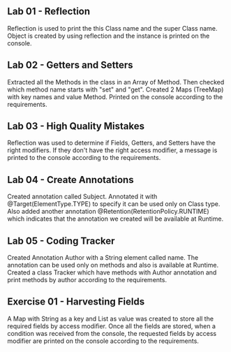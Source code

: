 Lab 01 - Reflection
-

Reflection is used to print the this Class name and the super Class name. Object is created by using reflection and the 
instance is printed on the console.

Lab 02 - Getters and Setters
-

Extracted all the Methods in the class in an Array of Method. Then checked which method name starts with "set" and "get". 
Created 2 Maps (TreeMap) with key names and value Method. Printed on the console according to the requirements. 

Lab 03 - High Quality Mistakes
-

Reflection was used to determine if Fields, Getters, and Setters have the right modifiers. If they don't 
have the right access modifier, a message is printed to the console according to the requirements. 

Lab 04 - Create Annotations
-

Created annotation called Subject. Annotated it with @Target(ElementType.TYPE) to specify it can be used only on Class type. 
Also added another annotation @Retention(RetentionPolicy.RUNTIME) which indicates that the annotation we created will be 
available at Runtime. 

Lab 05 - Coding Tracker
-

Created Annotation Author with a String element called name. The annotation can be used only on methods and also is available 
at Runtime. Created a class Tracker which have methods with Author annotation and print methods by author according to the 
requirements. 

Exercise 01 - Harvesting Fields
-

A Map with String as a key and List<Field> as value was created to store all the required fields by access modifier. Once 
all the fields are stored, when a condition was received from the console, the requested fields by access modifier are 
printed on the console according to the requirements. 